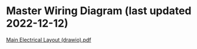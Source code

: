 # Master Wiring Diagram (last updated 2022-12-12)

[Main Electrical Layout (drawio).pdf](https://github.com/Ethan-Matlack/WU-Team20-AutonomousDrone/files/10223357/Main.Electrical.Layout.drawio.pdf)
